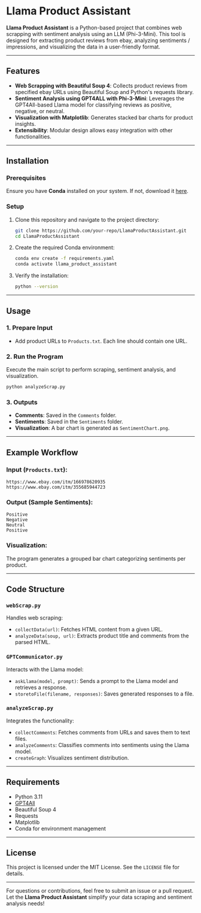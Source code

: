 
# Llama Product Assistant

**Llama Product Assistant** is a Python-based project that combines web scrapping with sentiment analysis using an LLM (Phi-3-Mini). This tool is designed for extracting product reviews from ebay, analyzing sentiments / impressions, and visualizing the data in a user-friendly format.

---

## Features

- **Web Scrapping with Beautiful Soup 4**: Collects product reviews from specified ebay URLs using Beautiful Soup and Python's requests library.
- **Sentiment Analysis using GPT4ALL with Phi-3-Mini**: Leverages the GPT4All-based Llama model for classifying reviews as positive, negative, or neutral.
- **Visualization with Matplotlib**: Generates stacked bar charts for product insights.
- **Extensibility**: Modular design allows easy integration with other functionalities.

---

## Installation

### Prerequisites
Ensure you have **Conda** installed on your system. If not, download it [here](https://docs.conda.io/en/latest/miniconda.html).

### Setup

1. Clone this repository and navigate to the project directory:

   ```bash
   git clone https://github.com/your-repo/LlamaProductAssistant.git
   cd LlamaProductAssistant
   ```

2. Create the required Conda environment:

   ```bash
   conda env create -f requirements.yaml
   conda activate llama_product_assistant
   ```

3. Verify the installation:

   ```bash
   python --version
   ```

---

## Usage

### 1. **Prepare Input**
- Add product URLs to `Products.txt`. Each line should contain one URL.

### 2. **Run the Program**
Execute the main script to perform scraping, sentiment analysis, and visualization.

```bash
python analyzeScrap.py
```

### 3. **Outputs**
- **Comments**: Saved in the `Comments` folder.
- **Sentiments**: Saved in the `Sentiments` folder.
- **Visualization**: A bar chart is generated as `SentimentChart.png`.

---

## Example Workflow

### Input (`Products.txt`):
```text
https://www.ebay.com/itm/166978620935
https://www.ebay.com/itm/355685944723
```

### Output (Sample Sentiments):
```
Positive
Negative
Neutral
Positive
```

### Visualization:
The program generates a grouped bar chart categorizing sentiments per product.

---

## Code Structure

### `webScrap.py`
Handles web scraping:
- `collectData(url)`: Fetches HTML content from a given URL.
- `analyzeData(soup, url)`: Extracts product title and comments from the parsed HTML.

### `GPTCommunicator.py`
Interacts with the Llama model:
- `askLlama(model, prompt)`: Sends a prompt to the Llama model and retrieves a response.
- `storetoFile(filename, responses)`: Saves generated responses to a file.

### `analyzeScrap.py`
Integrates the functionality:
- `collectComments`: Fetches comments from URLs and saves them to text files.
- `analyzeComments`: Classifies comments into sentiments using the Llama model.
- `createGraph`: Visualizes sentiment distribution.

---

## Requirements

- Python 3.11
- [GPT4All](https://github.com/nomic-ai/gpt4all)
- Beautiful Soup 4
- Requests
- Matplotlib
- Conda for environment management

---

## License

This project is licensed under the MIT License. See the `LICENSE` file for details.

---

For questions or contributions, feel free to submit an issue or a pull request. Let the **Llama Product Assistant** simplify your data scraping and sentiment analysis needs!
